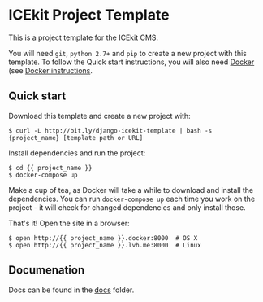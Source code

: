 # ICEkit Project Template

This is a project template for the ICEkit CMS.

You will need `git`, `python 2.7+` and `pip` to create a new project with this
template. To follow the Quick start instructions, you will also need [Docker] (see [Docker instructions].

## Quick start

Download this template and create a new project with:

    $ curl -L http://bit.ly/django-icekit-template | bash -s {project_name} [template path or URL]

Install dependencies and run the project:

    $ cd {{ project_name }}
    $ docker-compose up

Make a cup of tea, as Docker will take a while to download and install the dependencies.
You can run `docker-compose up` each time you work on the project - it will check for
changed dependencies and only install those.

That's it! Open the site in a browser:

    $ open http://{{ project_name }}.docker:8000  # OS X
    $ open http://{{ project_name }}.lvh.me:8000  # Linux

## Documenation

Docs can be found in the [docs](docs/index.md) folder.

[Docker]: https://www.docker.com
[Docker instructions]: docker.md
